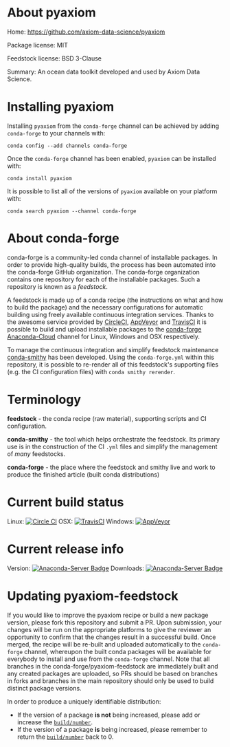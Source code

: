 About pyaxiom
=============

Home: https://github.com/axiom-data-science/pyaxiom

Package license: MIT

Feedstock license: BSD 3-Clause

Summary: An ocean data toolkit developed and used by Axiom Data Science.



Installing pyaxiom
==================

Installing `pyaxiom` from the `conda-forge` channel can be achieved by adding `conda-forge` to your channels with:

```
conda config --add channels conda-forge
```

Once the `conda-forge` channel has been enabled, `pyaxiom` can be installed with:

```
conda install pyaxiom
```

It is possible to list all of the versions of `pyaxiom` available on your platform with:

```
conda search pyaxiom --channel conda-forge
```



About conda-forge
=================

conda-forge is a community-led conda channel of installable packages.
In order to provide high-quality builds, the process has been automated into the
conda-forge GitHub organization. The conda-forge organization contains one repository
for each of the installable packages. Such a repository is known as a *feedstock*.

A feedstock is made up of a conda recipe (the instructions on what and how to build
the package) and the necessary configurations for automatic building using freely
available continuous integration services. Thanks to the awesome service provided by
[CircleCI](https://circleci.com/), [AppVeyor](http://www.appveyor.com/)
and [TravisCI](https://travis-ci.org/) it is possible to build and upload installable
packages to the [conda-forge](https://anaconda.org/conda-forge)
[Anaconda-Cloud](http://docs.anaconda.org/) channel for Linux, Windows and OSX respectively.

To manage the continuous integration and simplify feedstock maintenance
[conda-smithy](http://github.com/conda-forge/conda-smithy) has been developed.
Using the ``conda-forge.yml`` within this repository, it is possible to re-render all of
this feedstock's supporting files (e.g. the CI configuration files) with ``conda smithy rerender``.


Terminology
===========

**feedstock** - the conda recipe (raw material), supporting scripts and CI configuration.

**conda-smithy** - the tool which helps orchestrate the feedstock.
                   Its primary use is in the construction of the CI ``.yml`` files
                   and simplify the management of *many* feedstocks.

**conda-forge** - the place where the feedstock and smithy live and work to
                  produce the finished article (built conda distributions)

Current build status
====================

Linux: [![Circle CI](https://circleci.com/gh/conda-forge/pyaxiom-feedstock.svg?style=shield)](https://circleci.com/gh/conda-forge/pyaxiom-feedstock)
OSX: [![TravisCI](https://travis-ci.org/conda-forge/pyaxiom-feedstock.svg?branch=master)](https://travis-ci.org/conda-forge/pyaxiom-feedstock)
Windows: [![AppVeyor](https://ci.appveyor.com/api/projects/status/github/conda-forge/pyaxiom-feedstock?svg=True)](https://ci.appveyor.com/project/conda-forge/pyaxiom-feedstock/branch/master)

Current release info
====================
Version: [![Anaconda-Server Badge](https://anaconda.org/conda-forge/pyaxiom/badges/version.svg)](https://anaconda.org/conda-forge/pyaxiom)
Downloads: [![Anaconda-Server Badge](https://anaconda.org/conda-forge/pyaxiom/badges/downloads.svg)](https://anaconda.org/conda-forge/pyaxiom)


Updating pyaxiom-feedstock
==========================

If you would like to improve the pyaxiom recipe or build a new
package version, please fork this repository and submit a PR. Upon submission,
your changes will be run on the appropriate platforms to give the reviewer an
opportunity to confirm that the changes result in a successful build. Once
merged, the recipe will be re-built and uploaded automatically to the
`conda-forge` channel, whereupon the built conda packages will be available for
everybody to install and use from the `conda-forge` channel.
Note that all branches in the conda-forge/pyaxiom-feedstock are
immediately built and any created packages are uploaded, so PRs should be based
on branches in forks and branches in the main repository should only be used to
build distinct package versions.

In order to produce a uniquely identifiable distribution:
 * If the version of a package **is not** being increased, please add or increase
   the [``build/number``](http://conda.pydata.org/docs/building/meta-yaml.html#build-number-and-string).
 * If the version of a package **is** being increased, please remember to return
   the [``build/number``](http://conda.pydata.org/docs/building/meta-yaml.html#build-number-and-string)
   back to 0.
